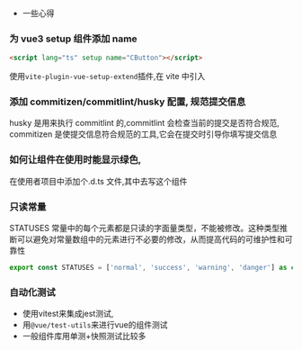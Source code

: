 - 一些心得

### 为 vue3 setup 组件添加 name

```html
<script lang="ts" setup name="CButton"></script>
```

使用`vite-plugin-vue-setup-extend`插件,在 vite 中引入

### 添加 commitizen/commitlint/husky 配置, 规范提交信息

husky 是用来执行 commitlint 的,commitlint 会检查当前的提交是否符合规范,
commitizen 是使提交信息符合规范的工具,它会在提交时引导你填写提交信息

### 如何让组件在使用时能显示绿色,

在使用者项目中添加个.d.ts 文件,其中去写这个组件

### 只读常量

STATUSES 常量中的每个元素都是只读的字面量类型，不能被修改。这种类型推断可以避免对常量数组中的元素进行不必要的修改，从而提高代码的可维护性和可靠性

```ts
export const STATUSES = ['normal', 'success', 'warning', 'danger'] as const
```

### 自动化测试 
- 使用vitest来集成jest测试,
- 用`@vue/test-utils`来进行vue的组件测试
- 一般组件库用单测+快照测试比较多

